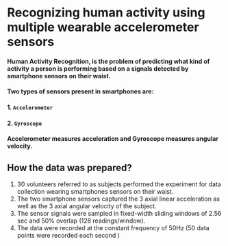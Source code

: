 # Recognizing human activity using multiple wearable accelerometer sensors
#### Human Activity Recognition, is the problem of predicting what kind of activity a person is performing based on a signals detected by smartphone sensors on their waist.
#### Two types of sensors present in smartphones are:
#### 1. `Accelerometer`
#### 2. `Gyroscope` 
#### Accelerometer measures acceleration and Gyroscope measures angular velocity.

## How the data was prepared?
1. 30 volunteers referred to as subjects  performed the experiment for data collection wearing smartphones sensors on their waist.
2. The two smartphone sensors captured the 3 axial linear acceleration as well as the 3 axial angular velocity of the subject.
3. The sensor signals were sampled in fixed-width sliding windows of 2.56 sec and 50% overlap (128 readings/window).
4. The data were recorded at the constant  frequency of 50Hz  (50 data points  were recorded each second ) 
